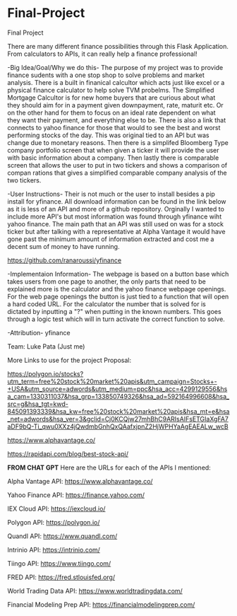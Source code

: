 # Final-Project

Final Project

There are many different finance possibilities through this Flask Application. From calculators to APIs, it can really help a finance professional!

-Big Idea/Goal/Why we do this-
The purpose of my project was to provide finance sudents with a one stop shop to solve problems and market analysis. There is a built in finanical calcultor which acts just like excel or a physical finance calculator to help solve TVM probelms. The Simplified Mortgage Calcultor is for new home buyers that are curious about what they should aim for in a payment given downpayment, rate, maturit etc. Or on the other hand for them to focus on an ideal rate dependent on what they want their payment, and everything else to be. There is also a link that connects to yahoo finance for those that would to see the best and worst performing stocks of the day. This was original tied to an API but was change due to monetary reasons. Then there is a simplifed Bloomberg Type company portfolio screen that when given a ticker it will provide the user with basic information about a company. Then lastly there is comparable screen that allows the user to put in two tickers and shows a comparison of compan rations that gives a simplified comparable company analysis of the two tickers.

-User Instructions-
Their is not much or the user to install besides a pip install for yfinance. All download information can be found in the link below as it is less of an API and more of a github repository. Orginally I wanted to include more API's but most information was found through yfinance wiht yahoo finance. The main path that an API was still used on was for a stock ticker but after talking with a representative at Alpha Vantage it would have gone past the minimum amount of information extracted and cost me a decent sum of money to have running. 

https://github.com/ranaroussi/yfinance 

-Implementaion Information-
The webpage is based on a button base which takes users from one page to another, the only parts that need to be explained more is the calculator and the yahoo finance webpage openings. For the web page openings the button is just tied to a function that will open a hard coded URL. For the calculator the number that is solved for is dictated by inputting a "?" when putting in the known numbers. This goes through a logic test which will in turn activate the correct function to solve. 

-Attribution-
yfinance


Team: Luke Pata (Just me)

More Links to use for the project Proposal:

https://polygon.io/stocks?utm_term=free%20stock%20market%20apis&utm_campaign=Stocks+-+USA&utm_source=adwords&utm_medium=ppc&hsa_acc=4299129556&hsa_cam=1330311037&hsa_grp=133850749326&hsa_ad=592164996608&hsa_src=g&hsa_tgt=kwd-845091393339&hsa_kw=free%20stock%20market%20apis&hsa_mt=e&hsa_net=adwords&hsa_ver=3&gclid=Cj0KCQjw27mhBhC9ARIsAIFsETGIaXgFA7aDF9bQ-Ti_qwu0XXz4jQwdmbGnhQxQAafxjpnZ2HjWPHYaAgEAEALw_wcB

https://www.alphavantage.co/

https://rapidapi.com/blog/best-stock-api/


**FROM CHAT GPT**
Here are the URLs for each of the APIs I mentioned:

Alpha Vantage API: https://www.alphavantage.co/

Yahoo Finance API: https://finance.yahoo.com/

IEX Cloud API: https://iexcloud.io/

Polygon API: https://polygon.io/

Quandl API: https://www.quandl.com/

Intrinio API: https://intrinio.com/

Tiingo API: https://www.tiingo.com/

FRED API: https://fred.stlouisfed.org/

World Trading Data API: https://www.worldtradingdata.com/

Financial Modeling Prep API: https://financialmodelingprep.com/
